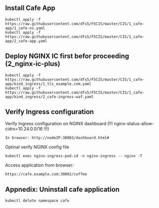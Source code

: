 ## Install Cafe App
    kubectl apply -f https://raw.githubusercontent.com/dfs5/F5CIS/master/CIS/1_cafe-app/1_cafe-ns.yaml
    kubectl apply -f https://raw.githubusercontent.com/dfs5/F5CIS/master/CIS/1_cafe-app/2_cafe-app.yaml
## Deploy NGINX IC first befor proceeding (2_nginx-ic-plus)
    kubectl apply -f https://raw.githubusercontent.com/dfs5/F5CIS/master/CIS/1_cafe-app/kind_ingress/1_tls_example.com.yaml
    kubectl apply -f https://raw.githubusercontent.com/dfs5/F5CIS/master/CIS/1_cafe-app/kind_ingress/2_cafe-ingress-waf.yaml
## Verify Ingress configuration
Verify Ingress configuration on NGINX dashboard (!!! nginx-status-allow-cidrs=10.24.0.0/16 !!!)

    In browser: http://nodeIP:30003/dashboard.html#
Optinal verify NGINX config file

    kubectl exec nginx-ingress-pod-id -n nginx-ingress -- nginx -T
Access application from browser:

    https://cafe.example.com:30002/coffee
## Appnedix: Uninstall cafe application
    kubectl delete namespace cafe
